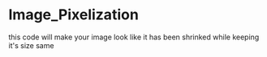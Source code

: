 # Image_Pixelization
this code will make your image look like it has been shrinked while keeping it's size same
